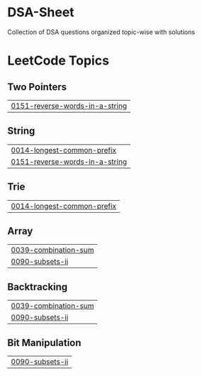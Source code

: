 # DSA-Sheet
Collection of DSA questions organized topic-wise with solutions

<!---LeetCode Topics Start-->
# LeetCode Topics
## Two Pointers
|  |
| ------- |
| [0151-reverse-words-in-a-string](https://github.com/ginakohli/DSA-Sheet/tree/master/0151-reverse-words-in-a-string) |
## String
|  |
| ------- |
| [0014-longest-common-prefix](https://github.com/ginakohli/DSA-Sheet/tree/master/0014-longest-common-prefix) |
| [0151-reverse-words-in-a-string](https://github.com/ginakohli/DSA-Sheet/tree/master/0151-reverse-words-in-a-string) |
## Trie
|  |
| ------- |
| [0014-longest-common-prefix](https://github.com/ginakohli/DSA-Sheet/tree/master/0014-longest-common-prefix) |
## Array
|  |
| ------- |
| [0039-combination-sum](https://github.com/ginakohli/DSA-Sheet/tree/master/0039-combination-sum) |
| [0090-subsets-ii](https://github.com/ginakohli/DSA-Sheet/tree/master/0090-subsets-ii) |
## Backtracking
|  |
| ------- |
| [0039-combination-sum](https://github.com/ginakohli/DSA-Sheet/tree/master/0039-combination-sum) |
| [0090-subsets-ii](https://github.com/ginakohli/DSA-Sheet/tree/master/0090-subsets-ii) |
## Bit Manipulation
|  |
| ------- |
| [0090-subsets-ii](https://github.com/ginakohli/DSA-Sheet/tree/master/0090-subsets-ii) |
<!---LeetCode Topics End-->
